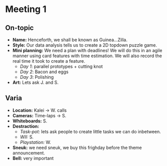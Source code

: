 # Meeting 1
## On-topic
- **Name:** Henceforth, we shall be known as Guinea...Zilla.
- **Style:** Our data analysis tells us to create a 2D topdown puzzle game.
- **Mini planning:** We need a plan with deadlines! We will do this in an agile manner using card features with time estimation. We will also record the real time it took to create a feature.
	* *Day 1*: parallel prototypes + cutting knot
	* *Day 2*: Bacon and eggs
	* *Day 3*: Polishing
- **Art:** Lets ask J. and S.


## Varia
- **Location:** Kalei -> W. calls
- **Cameras:** Time-laps -> S.
- **Whiteboards:** S.
- **Destraction:**
	* *Task-pot:* lets ask people to create little tasks we can do inbetween.
	* *WII:* S.
	* *Playstation:* W.
- **Sneuk:** we need sneuk, we buy this frighday before the theme announcement.
- **Bell:** very important